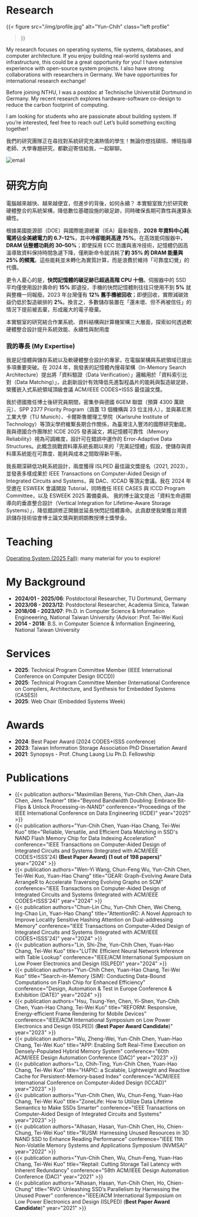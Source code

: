 # Research

{{< figure
  src="/img/profile.jpg" alt="Yun-Chih" class="left profile"
>}}

My research focuses on operating systems, file systems, databases, and computer architecture. If you enjoy building real-world systems and infrastructure, this could be a great opportunity for you! I have extensive experience with open-source system projects. I also have strong collaborations with researchers in Germany. We have opportunities for international research exchange!

Before joining NTHU, I was a postdoc at Technische Universität Dortmund in Germany. My recent research explores hardware-software co-design to reduce the carbon footprint of computing.

I am looking for students who are passionate about building system. If you’re interested, feel free to reach out! Let’s build something exciting together! 

我們的研究團隊正在尋找對系統研究充滿熱情的學生！無論你想找碩班、博班指導老師、大學專題研究，都歡迎寄信給我，一起聊聊。

![email](img/email.png)


# 研究方向

電腦越來越快、越來越便宜，但進步的背後，如何永續？
本實驗室致力於研究軟硬體整合的系統架構，降低數位基礎設施的碳足跡，同時確保長期可靠性與運算永續性。

根據美國能源部（DOE）與國際能源總署（IEA）最新報告，**2028 年資料中心耗電將佔全美總電力的 6.7–12%**，其中**冷卻能耗高達 75%**。在高效能伺服器中，**DRAM 佔整體功耗的 30–50%**；即使採用 ECC 防護與液冷技術，記憶體仍因高溫導致資料保持時間急遽下降，僅刷新命令就消耗了**約 35% 的 DRAM 能量與 25% 的頻寬**。這些能耗並未轉化為實質計算，而是浪費於維持「可靠度幻覺」的代價。

更令人憂心的是，**快閃記憶體的碳足跡已超過高階 CPU 十倍**。伺服器中的 SSD 平均僅使用設計壽命的 **15%** 即退役，手機的快閃記憶體則往往只使用不到 **5%** 就與整機一同報廢。2023 年台灣僅有 **12% 舊手機被回收**；即便回收，實際減碳效益仍低於製造碳排的 **2%**。換言之，多數儲存裝置在「還未壞、但不再被信任」的情況下提前被丟棄，形成龐大的電子廢棄。

本實驗室的研究結合作業系統、資料結構與計算機架構三大層面，探索如何透過軟硬體整合設計提升系統效能、永續性與耐用度

### 我的專長 (My Expertise)

我是記憶體與儲存系統以及軟硬體整合設計的專家，在電腦架構與系統領域已提出多項重要突破。在 2024 年，我發表的記憶體內搜尋架構（In-Memory Search Architecture）提出將「資料驗證（Data Verification）」邏輯用於「資料索引比對（Data Matching）」，此創新設計有效降低先進製程晶片的能耗與製造碳足跡，榮獲嵌入式系統領域頂級會議 ACM/IEEE CODES+ISSS 最佳論文獎。

我於德國擔任博士後研究員期間，密集參與德國 6GEM 聯盟（預算 4300 萬歐元）、SPP 2377 Priority Program（涵蓋 13 個機構與 23 位主持人），並與慕尼黑工業大學（TU Munich）、卡爾斯魯爾理工學院（Karlsruhe Institute of Technology）等頂尖學府維繫長期合作關係，為臺灣注入豐沛的國際研究動能。我與德國合作團隊於 ICDE 2025 發表論文，將記憶體可靠性（Memory Reliability）視為可調維度，設計可在錯誤中運作的 Error-Adaptive Data Structures。此概念挑戰資料庫系統長期以來的「完美記憶體」假設，使儲存與資料庫系統能在可靠度、能耗與成本之間取得新平衡。

我長期深耕低功耗系統設計，兩度獲得 ISLPED 最佳論文獎提名（2021, 2023），並發表多樣成果於 IEEE Transactions on Computer-Aided Design of Integrated Circuits and Systems，與 DAC、ICCAD 等頂尖會議。我在 2024 年受邀在 ESWEEK 會議開設 Tutorial，同時擔任 IEEE CASES 與 ICCD Program Committee，以及 ESWEEK 2025 籌備委員。
我的博士論文提出「資料生命週期導向的垂直整合設計（Vertical Integration for Lifetime-Aware Storage Systems）」，降低錯誤修正開銷並延長快閃記憶體壽命。此貢獻使我榮獲台灣資訊儲存技術協會博士論文獎與劉炯朗教授博士獎學金。

# Teaching

[Operating System (2025 Fall)](https://sys-nthu.github.io/os25-fall/): many material for you to explore!

# My Background 

- **2024/01 - 2025/06**: Postdoctoral Researcher, TU Dortmund, Germany
- **2023/08 - 2023/12**: Postdoctoral Researcher, Academia Sinica, Taiwan
- **2018/08 - 2023/07**: Ph.D. in Computer Science \& Information Engineeering, National Taiwan University (Advisor: Prof. Tei-Wei Kuo)
- **2014 - 2018**: B.S. in Computer Science \& Information Engineering, National Taiwan University

# Services

- **2025**: Technical Program Committee Member (IEEE International Conference on Computer Design (ICCD))
- **2025**: Technical Program Committee Member (International Conference on Compilers, Architecture, and Synthesis for Embedded Systems (CASES))
- **2025**: Web Chair (Embedded Systems Week)

# Awards

- **2024**: Best Paper Award (2024 CODES+ISSS conference)
- **2023**: Taiwan Information Storage Association PhD Dissertation Award
- **2021**: Synopsys - Prof. Chung Laung Liu Ph.D. Fellowship

# Publications

- {{< publication
    authors="Maximilian Berens, Yun-Chih Chen, Jian-Jia Chen, Jens Teubner"
    title="Beyond Bandwidth Doubling: Embrace Bit-Flips & Unlock Processing-in-NAND"
    conference="Proceedings of the IEEE International Conference on Data Engineering (ICDE)"
    year="2025" >}}
- {{< publication
    authors="Yun-Chih Chen, Yuan-Hao Chang, Tei-Wei Kuo"
    title="Reliable, Versatile, and Efficient Data Matching in SSD's NAND Flash Memory Chip for Data Indexing Acceleration"
    conference="IEEE Transactions on Computer-Aided Design of Integrated Circuits and Systems (Integrated with ACM/IEEE CODES+ISSS'24) **(Best Paper Award) (1 out of 198 papers)**"
    year="2024" >}}
- {{< publication
    authors="Wen-Yi Wang, Chun-Feng Wu, Yun-Chih Chen, Tei-Wei Kuo, Yuan-Hao Chang"
    title="GEAR: Graph-Evolving Aware Data ArrangeR to Accelerate Traversing Evolving Graphs on SCM"
    conference="IEEE Transactions on Computer-Aided Design of Integrated Circuits and Systems (Integrated with ACM/IEEE CODES+ISSS'24)"
    year="2024" >}}
- {{< publication
    authors="Chun-Lin Chu, Yun-Chih Chen, Wei Cheng, Ing-Chao Lin, Yuan-Hao Chang"
    title="AttentionRC: A Novel Approach to Improve Locality Sensitive Hashing Attention on Dual-addressing Memory"
    conference="IEEE Transactions on Computer-Aided Design of Integrated Circuits and Systems (Integrated with ACM/IEEE CODES+ISSS'24)"
    year="2024" >}}
- {{< publication
    authors="Lin, Shi-Zhe, Yun-Chih Chen, Yuan-Hao Chang, Tei-Wei Kuo"
    title="LUTIN: Efficient Neural Network Inference with Table Lookup"
    conference="IEEE/ACM International Symposium on Low Power Electronics and Design (ISLPED)"
    year="2024" >}}
- {{< publication
    authors="Yun-Chih Chen, Yuan-Hao Chang, Tei-Wei Kuo"
    title="Search-in-Memory (SiM): Conducting Data-Bound Computations on Flash Chip for Enhanced Efficiency"
    conference="Design, Automation & Test in Europe Conference & Exhibition (DATE)"
    year="2024" >}}
- {{< publication
    authors="Hsu, Tsung-Yen, Chen, Yi-Shen, Yun-Chih Chen, Yuan-Hao Chang, Tei-Wei Kuo"
    title="REFORM: Responsive, Energy-efficient Frame Rendering for Mobile Devices"
    conference="IEEE/ACM International Symposium on Low Power Electronics and Design (ISLPED) (**Best Paper Award Candidate**)"
    year="2023" >}}
- {{< publication
    authors="Wu, Zheng-Wei, Yun-Chih Chen, Yuan-Hao Chang, Tei-Wei Kuo"
    title="APP: Enabling Soft Real-Time Execution on Densely-Populated Hybrid Memory System"
    conference="60th ACM/IEEE Design Automation Conference (DAC)"
    year="2023" >}}
- {{< publication
    authors="Lo, Chih-Ting, Yun-Chih Chen, Yuan-Hao Chang, Tei-Wei Kuo"
    title="HAPIC: a Scalable, Lightweight and Reactive Cache for Persistent-Memory-based Index"
    conference="ACM/IEEE International Conference on Computer-Aided Design (ICCAD)"
    year="2023" >}}
- {{< publication
    authors="Yun-Chih Chen, Wu, Chun-Feng, Yuan-Hao Chang, Tei-Wei Kuo"
    title="ZoneLife: How to Utilize Data Lifetime Semantics to Make SSDs Smarter"
    conference="IEEE Transactions on Computer-Aided Design of Integrated Circuits and Systems"
    year="2023" >}}
- {{< publication
    authors="Alhasan, Hasan, Yun-Chih Chen, Ho, Chien-Chung, Tei-Wei Kuo"
    title="RUSM: Harnessing Unused Resources in 3D NAND SSD to Enhance Reading Performance"
    conference="IEEE 11th Non-Volatile Memory Systems and Applications Symposium (NVMSA)"
    year="2022" >}}
- {{< publication
    authors="Yun-Chih Chen, Wu, Chun-Feng, Yuan-Hao Chang, Tei-Wei Kuo"
    title="Reptail: Cutting Storage Tail Latency with Inherent Redundancy"
    conference="58th ACM/IEEE Design Automation Conference (DAC)"
    year="2021" >}}
- {{< publication
    authors="Alhasan, Hasan, Yun-Chih Chen, Ho, Chien-Chung"
    title="RVO: Unleashing SSD’s Parallelism by Harnessing the Unused Power"
    conference="IEEE/ACM International Symposium on Low Power Electronics and Design (ISLPED) (**Best Paper Award Candidate**)"
    year="2021" >}}
